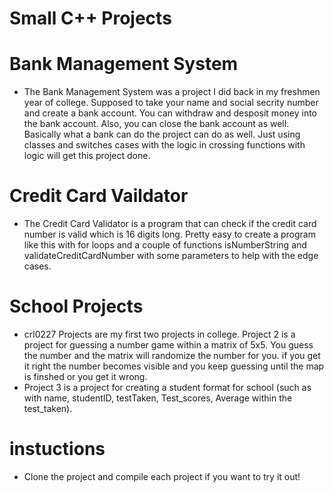# Small C++ Projects

# Bank Management System
- The Bank Management System was a project I did back in my freshmen year of college. Supposed to take your name and social secrity number and create a bank account. You can withdraw and desposit money into the bank account. Also, you can close the bank account as well. Basically what a bank can do the project can do as well. Just using classes and switches cases with the logic in crossing functions with logic will get this project done.

# Credit Card Vaildator
- The Credit Card Validator is a program that can check if the credit card number is valid which is 16 digits long. Pretty easy to create a program like this with for loops and a couple of functions isNumberString and validateCreditCardNumber with some parameters to help with the edge cases.

# School Projects
- crl0227 Projects are my first two projects in college. Project 2 is a project for guessing a number game within a matrix of 5x5. You guess the number and the matrix will randomize the number for you. if you get it right the number becomes visible and you keep guessing until the map is finshed or you get it wrong.
- Project 3 is a project for creating a student format for school (such as with name, studentID, testTaken, Test_scores, Average within the test_taken).

# instuctions
- Clone the project and compile each project if you want to try it out!
